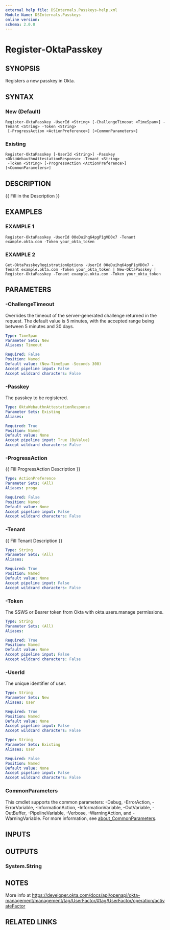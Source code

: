 ```yaml
---
external help file: DSInternals.Passkeys-help.xml
Module Name: DSInternals.Passkeys
online version:
schema: 2.0.0
---
```


# Register-OktaPasskey

## SYNOPSIS
Registers a new passkey in Okta.

## SYNTAX

### New (Default)
```
Register-OktaPasskey -UserId <String> [-ChallengeTimeout <TimeSpan>] -Tenant <String> -Token <String>
 [-ProgressAction <ActionPreference>] [<CommonParameters>]
```

### Existing
```
Register-OktaPasskey [-UserId <String>] -Passkey <OktaWebauthnAttestationResponse> -Tenant <String>
 -Token <String> [-ProgressAction <ActionPreference>] [<CommonParameters>]
```

## DESCRIPTION
{{ Fill in the Description }}

## EXAMPLES

### EXAMPLE 1
```
Register-OktaPasskey -UserId 00eDuihq64pgP1gVD0x7 -Tenant example.okta.com -Token your_okta_token
```

### EXAMPLE 2
```
Get-OktaPasskeyRegistrationOptions -UserId 00eDuihq64pgP1gVD0x7 -Tenant example.okta.com -Token your_okta_token | New-OktaPasskey | Register-OktaPasskey -Tenant example.okta.com -Token your_okta_token
```

## PARAMETERS

### -ChallengeTimeout
Overrides the timeout of the server-generated challenge returned in the request.
The default value is 5 minutes, with the accepted range being between 5 minutes and 30 days.

```yaml
Type: TimeSpan
Parameter Sets: New
Aliases: Timeout

Required: False
Position: Named
Default value: (New-TimeSpan -Seconds 300)
Accept pipeline input: False
Accept wildcard characters: False
```

### -Passkey
The passkey to be registered.

```yaml
Type: OktaWebauthnAttestationResponse
Parameter Sets: Existing
Aliases:

Required: True
Position: Named
Default value: None
Accept pipeline input: True (ByValue)
Accept wildcard characters: False
```

### -ProgressAction
{{ Fill ProgressAction Description }}

```yaml
Type: ActionPreference
Parameter Sets: (All)
Aliases: proga

Required: False
Position: Named
Default value: None
Accept pipeline input: False
Accept wildcard characters: False
```

### -Tenant
{{ Fill Tenant Description }}

```yaml
Type: String
Parameter Sets: (All)
Aliases:

Required: True
Position: Named
Default value: None
Accept pipeline input: False
Accept wildcard characters: False
```

### -Token
The SSWS or Bearer token from Okta with okta.users.manage permissions.

```yaml
Type: String
Parameter Sets: (All)
Aliases:

Required: True
Position: Named
Default value: None
Accept pipeline input: False
Accept wildcard characters: False
```

### -UserId
The unique identifier of user.

```yaml
Type: String
Parameter Sets: New
Aliases: User

Required: True
Position: Named
Default value: None
Accept pipeline input: False
Accept wildcard characters: False
```

```yaml
Type: String
Parameter Sets: Existing
Aliases: User

Required: False
Position: Named
Default value: None
Accept pipeline input: False
Accept wildcard characters: False
```

### CommonParameters
This cmdlet supports the common parameters: -Debug, -ErrorAction, -ErrorVariable, -InformationAction, -InformationVariable, -OutVariable, -OutBuffer, -PipelineVariable, -Verbose, -WarningAction, and -WarningVariable. For more information, see [about_CommonParameters](http://go.microsoft.com/fwlink/?LinkID=113216).

## INPUTS

## OUTPUTS

### System.String
## NOTES
More info at https://developer.okta.com/docs/api/openapi/okta-management/management/tag/UserFactor/#tag/UserFactor/operation/activateFactor

## RELATED LINKS
